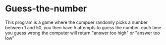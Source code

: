 # Guess-the-number
This program is a game where the compuer randomly picks a number between 1 and 50, you then have 5 attempts to guess the number. each time you guess wrong the computer will return "answer too high" or "answer too low"
